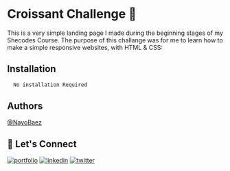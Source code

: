 
# Croissant Challenge  🥐

This is a very simple landing page I made during the beginning stages of my Shecodes Course. The purpose of this challange was for me to learn how to make a simple responsive websites, with HTML & CSS:


## Installation


```bash
  No installation Required
```
    
## Authors

[@NayoBaez](https://www.github.com/nayobaez)


## 🔗 Let's Connect
[![portfolio](https://img.shields.io/badge/my_portfolio-000?style=for-the-badge&logo=ko-fi&logoColor=white)](https://nayobaez.com/)
[![linkedin](https://img.shields.io/badge/linkedin-0A66C2?style=for-the-badge&logo=linkedin&logoColor=white)](https://www.linkedin.com/nayobaezfeliz)
[![twitter](https://img.shields.io/badge/twitter-1DA1F2?style=for-the-badge&logo=twitter&logoColor=white)](https://twitter.com/nayobaez)
